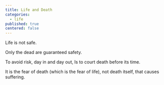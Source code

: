 ```yaml
---
title: Life and Death
categories:
  - life
published: true
centered: false
---
```


Life is not safe.

Only the dead
are guaranteed safety.

To avoid risk,
day in and day out,
Is to court death
before its time.

It is the fear of death
(which is the fear of life),
not death itself,
that causes suffering.
